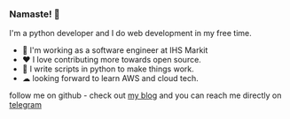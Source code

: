 ### Namaste! 🙏
I'm a python developer and I do web development in my free time. 
- 💼 I'm working as a software engineer at IHS Markit
- ❤ I love contributing more towards open source. 
- 🐍 I write scripts in python to make things work.
- ☁ looking forward to learn AWS and cloud tech.

follow me on github - check out [my blog](https://lazydeveloper.github.io/) and you can reach me directly on [telegram](https://telegram.me/the_lazydeveloper)

<!--
**lazydeveloper/lazydeveloper** is a ✨ _special_ ✨ repository because its `README.md` (this file) appears on your GitHub profile.

Here are some ideas to get you started:

- 🔭 I’m currently working on ...
- 🌱 I’m currently learning ...
- 👯 I’m looking to collaborate on ...
- 🤔 I’m looking for help with ...
- 💬 Ask me about ...
- 📫 How to reach me: ...
- 😄 Pronouns: ...
- ⚡ Fun fact: ...
-->
